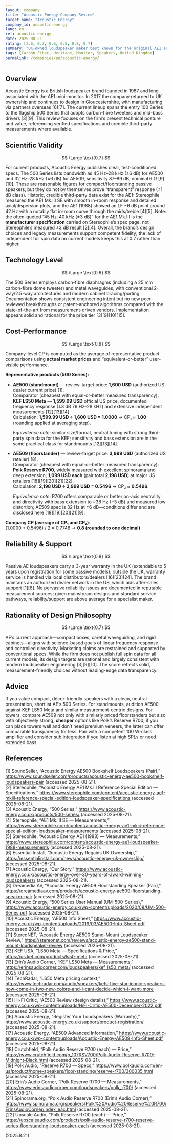 ```yaml
---
layout: company
title: "Acoustic Energy Company Review"
target_name: "Acoustic Energy"
company_id: acoustic-energy
lang: en
ref: acoustic-energy
date: 2025-08-21
rating: [3.6, 0.7, 0.6, 0.8, 0.8, 0.7]
summary: "UK-owned loudspeaker maker best known for the original AE1 and today’s 500 Series with carbon-fibre drivers. Measured data on legacy models is strong, while current models rely mostly on manufacturer specs; pricing is competitive when compared against objectively measured alternatives."
tags: [Carbon Fiber, Heritage, Monitor, Speakers, United Kingdom]
permalink: /companies/en/acoustic-energy/
---
```

## Overview

Acoustic Energy is a British loudspeaker brand founded in 1987 and long associated with the AE1 mini-monitor. In 2017 the company returned to UK ownership and continues to design in Gloucestershire, with manufacturing via partners overseas [6][7]. The current lineup spans the entry 100 Series to the flagship 500 Series that adopts carbon-fibre tweeters and mid-bass drivers [3][9]. This review focuses on the firm’s present technical posture and value, referencing verified specifications and credible third-party measurements where available.

## Scientific Validity

$$ \Large \text{0.7} $$

For current products, Acoustic Energy publishes clear, test-conditioned specs. The 500 Series lists bandwidth as 45 Hz–28 kHz (±6 dB) for AE500 and 32 Hz–28 kHz (±6 dB) for AE509, sensitivity 87–89 dB, nominal 6 Ω [9][10]. These are reasonable figures for compact/floorstanding passive speakers, but they do not by themselves prove “transparent” response (±1 dB class). Historic, credible third-party data exist for the AE1: Stereophile measured the AE1 Mk.III SE with smooth in-room response and detailed axial/dispersion plots, and the AE1 (1988) showed an LF −6 dB point around 42 Hz with a notably flat in-room curve through the mids/treble [4][5]. Note: the often-quoted “45 Hz–40 kHz (±3 dB)” for the AE1 Mk.III is the **manufacturer specification** carried on Stereophile’s spec page, not Stereophile’s measured ±3 dB result [2][4]. Overall, the brand’s design choices and legacy measurements support competent fidelity; the lack of independent full spin data on current models keeps this at 0.7 rather than higher.

## Technology Level

$$ \Large \text{0.6} $$

The 500 Series employs carbon-fibre diaphragms (including a 25 mm carbon-fibre dome tweeter) and metal waveguides, with conventional 2-way/2.5-way architectures and modern cabinet bracing/porting. Documentation shows consistent engineering intent but no new peer-reviewed breakthroughs or patent-anchored algorithms compared with the state-of-the-art from measurement-driven vendors. Implementation appears solid and rational for the price tier [3][9][10][15].

## Cost-Performance

$$ \Large \text{0.8} $$

Company-level CP is computed as the average of representative product comparisons using **actual market prices** and “equivalent-or-better” user-visible performance.

**Representative products (500 Series):**

- **AE500 (standmount)** — review-target price: **1,600 USD** (authorized US dealer current price) [1].  
  Comparator (cheapest with equal-or-better measured transparency): **KEF LS50 Meta** — **1,599.99 USD** official US price; documented frequency response (±3 dB 79 Hz–28 kHz) and extensive independent measurements [12][13][14].  
  Calculation: **1,599.99 USD ÷ 1,600 USD = 1.0000** → CP₁ ≈ **1.00** (rounding applied at averaging step).

  *Equivalence note*: similar size/format, neutral tuning with strong third-party spin data for the KEF; sensitivity and bass extension are in the same practical class for standmounts [12][13][14].

- **AE509 (floorstander)** — review-target price: **3,999 USD** (authorized US retailer) [8].  
  Comparator (cheapest with equal-or-better measured transparency): **Polk Reserve R700**, widely measured with excellent spinorama and deep extension; **1,099 USD each** (pair total **2,198 USD**) at major US retailers [18][19][20][21][22].  
  Calculation: **2,198 USD ÷ 3,999 USD = 0.5496** → CP₂ ≈ **0.5496**.

  *Equivalence note*: R700 offers comparable or better on-axis neutrality and directivity with bass extension to ~38 Hz (−3 dB) and measured low distortion; AE509 spec is 32 Hz at ±6 dB—conditions differ and are disclosed here [18][19][20][21][9].

**Company CP (average of CP₁ and CP₂)**:  
(1.0000 + 0.5496) / 2 = 0.7748 → **0.8 (rounded to one decimal)**

## Reliability & Support

$$ \Large \text{0.8} $$

Passive AE loudspeakers carry a 3-year warranty in the UK (extendable to 5 years upon registration for some passive models); outside the UK, warranty service is handled via local distributors/dealers [16][23][24]. The brand maintains an authorized dealer network in the US, which aids after-sales support [1][8]. No pervasive reliability issues are documented in reputable measurement sources; given mainstream designs and standard service pathways, reliability/support are above average for a specialist maker.

## Rationality of Design Philosophy

$$ \Large \text{0.7} $$

AE’s current approach—compact boxes, careful waveguiding, and rigid cabinets—aligns with science-based goals of linear frequency response and controlled directivity. Marketing claims are restrained and supported by conventional specs. While the firm does not publish full spin data for all current models, its design targets are rational and largely consistent with modern loudspeaker engineering [3][9][10]. The score reflects solid, measurement-friendly choices without leading-edge data transparency.

## Advice

If you value compact, décor-friendly speakers with a clean, neutral presentation, shortlist AE’s 500 Series. For standmounts, audition AE500 against KEF LS50 Meta and similar measurement-centric designs. For towers, compare AE509 not only with similarly priced floorstanders but also with objectively strong, **cheaper** options like Polk’s Reserve R700; if you can place towers well and don’t need premium veneers, the latter can offer comparable transparency for less. Pair with a competent 100 W-class amplifier and consider sub integration if you listen at high SPLs or need extended bass.

## References

[1] SoundSeller, “Acoustic Energy AE500 Bookshelf Loudspeakers (Pair),” https://www.soundseller.com/products/acoustic-energy-ae500-bookshelf-loudspeakers-pair (accessed 2025-08-21).  
[2] Stereophile, “Acoustic Energy AE1 Mk.III Reference Special Edition — Specifications,” https://www.stereophile.com/content/acoustic-energy-ae1-mkiii-reference-special-edition-loudspeaker-specifications (accessed 2025-08-21).  
[3] Acoustic Energy, “500 Series,” https://www.acoustic-energy.co.uk/products/500-series/ (accessed 2025-08-21).  
[4] Stereophile, “AE1 Mk.III SE — Measurements,” https://www.stereophile.com/content/acoustic-energy-ae1-mkiii-reference-special-edition-loudspeaker-measurements (accessed 2025-08-21).  
[5] Stereophile, “Acoustic Energy AE1 (1988) — Measurements,” https://www.stereophile.com/content/acoustic-energy-ae1-loudspeaker-1988-measurements (accessed 2025-08-21).  
[6] Essential Install, “Acoustic Energy Regains UK Ownership,” https://essentialinstall.com/news/acoustic-energy-uk-ownership/ (accessed 2025-08-21).  
[7] Acoustic Energy, “Our Story,” https://www.acoustic-energy.co.uk/acoustic-energy-over-30-years-of-award-winning-loudspeakers/ (accessed 2025-08-21).  
[8] Dreamedia AV, “Acoustic Energy AE509 Floorstanding Speaker (Pair),” https://dreamediaav.com/products/acoustic-energy-ae509-floorstanding-speaker-pair (accessed 2025-08-21).  
[9] Acoustic Energy, “500 Series User Manual (UM-500-Series),” https://www.acoustic-energy.co.uk/wp-content/uploads/2020/08/UM-500-Series.pdf (accessed 2025-08-21).  
[10] Acoustic Energy, “AE500 Info Sheet,” https://www.acoustic-energy.co.uk/wp-content/uploads/2019/03/AE500-Info-Sheet.pdf (accessed 2025-08-21).  
[11] StereoNET, “Acoustic Energy AE500 Stand-Mount Loudspeaker Review,” https://stereonet.com/reviews/acoustic-energy-ae500-stand-mount-loudspeaker-review (accessed 2025-08-21).  
[12] KEF USA, “LS50 Meta — Specifications & Price,” https://us.kef.com/products/ls50-meta (accessed 2025-08-21).  
[13] Erin’s Audio Corner, “KEF LS50 Meta — Measurements,” https://erinsaudiocorner.com/loudspeakers/kef_ls50_meta/ (accessed 2025-08-21).  
[14] TechRadar, “LS50 Meta pricing context,” https://www.techradar.com/audio/speakers/kefs-five-star-iconic-speakers-now-come-in-two-new-colors-and-i-cant-decide-which-i-want-more (accessed 2025-08-21).  
[15] Hi-Fi Critic, “AE500 Review (design details),” https://www.acoustic-energy.co.uk/wp-content/uploads/HiFi-Critic-AE500-December-2022.pdf (accessed 2025-08-21).  
[16] Acoustic Energy, “Register Your Loudspeakers (Warranty),” https://www.acoustic-energy.co.uk/support/product-registration/ (accessed 2025-08-21).  
[17] Acoustic Energy, “AE509 Advanced Information,” https://www.acoustic-energy.co.uk/wp-content/uploads/Acoustic-Energy-AE509-Info-Sheet.pdf (accessed 2025-08-21).  
[18] Crutchfield, “Polk Audio Reserve R700 (each) — Price,” https://www.crutchfield.com/p_107RSV700/Polk-Audio-Reserve-R700-Midnight-Black.html (accessed 2025-08-21).  
[19] Polk Audio, “Reserve R700 — Specs,” https://www.polkaudio.com/en-us/product/home-speakers/floor-standing/reserve-r700/300035.html (accessed 2025-08-21).  
[20] Erin’s Audio Corner, “Polk Reserve R700 — Measurements,” https://www.erinsaudiocorner.com/loudspeakers/polk_r700/ (accessed 2025-08-21).  
[21] Spinorama.org, “Polk Audio Reserve R700 (Erin’s Audio Corner),” https://www.spinorama.org/speakers/Polk%20Audio%20Reserve%20R700/ErinsAudioCorner/index_eac.html (accessed 2025-08-21).  
[22] Upscale Audio, “Polk Reserve R700 (each) — Price,” https://upscaleaudio.com/products/polk-audio-reserve-r700-reserve-series-floorstanding-loudspeaker-each (accessed 2025-08-21).

(2025.8.21)

